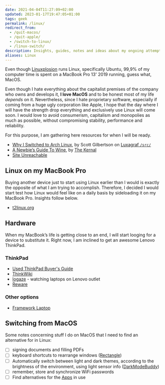 ```yaml
---
date: 2021-04-04T11:27:09+02:00
updated: 2023-01-17T19:47:05+01:00
tags: geek
permalink: /linux/
redirect_from:
  - /quit-macos/
  - /quit-apple/
  - /switch-to-linux/
  - /linux-switch/
description: Insights, guides, notes and ideas about my ongoing attempt at fully switching to Linux.
aliases: Linux
---
```

Even though [Linuxplosion](Linuxplosion.md) runs Linux, specifically Ubuntu, 99,9% of my computer time is spent on a MacBook Pro 13' 2019 running, guess what, MacOS.

Even though I hate everything about the capitalist premises of the company who owns and develops it, **I love MacOS** and to be honest most of my life *depends* on it. Nevertheless, since I hate proprietary software, especially if coming from a huge ugly corporation like Apple, I hope that the day where I will have the strength drop everything and exclusively use Linux will come soon. I would love to avoid consumerism, capitalism and monopolies as much as possible, without compromising stability, performance and reliability.

For this purpose, I am gathering here resources for when I will be ready.

- [Why I Switched to Arch Linux](https://luxagraf.net/src/why-i-switched-arch-linux 'Why I Switched to Arch Linux'), by Scott Gilbertson on [Luxagraf `/src/`](https://luxagraf.net/src/ '/src/')
- [A Newbie’s Guide To Wine](https://thekernalblog.github.io/A-Newbie’s-Guide-To-Wine/ 'A Newbie’s Guide To Wine'), by [The Kernal](https://thekernalblog.github.io/about/ 'About The Kernal')
- [Site Unreachable](https://b00merang.weebly.com/desktop-themes.html)

## Linux on my MacBook Pro

Buying another device just to start using Linux earlier than I would is exactly the opposite of what I am trying to accomplish. Therefore, I decided I would start test how Linux would feel like on a daily basis by sideloading it on my MacBook Pro. Insights follow below.

- [t2linux.org](https://t2linux.org)

## Hardware

When my MacBook’s life is getting close to an end, I will start looging for a device to substitute it. Right now, I am inclined to get an awesome Lenovo ThinkPad.

### ThinkPad

- [Used ThinkPad Buyer's Guide](https://bobble.tech/free-stuff/used-thinkpad-buyers-guide)
- [ThinkWiki](https://thinkwiki.org)
- [logaze](https://ackerleytng.github.io/logaze) - watching laptops on Lenovo outlet
- [Reware](https://reware.it)

### Other options

- [Framework Laptop](https://frame.work)

## Switching from MacOS

Some notes concerning stuff I do on MacOS that I need to find an alternative for in Linux:

- [ ] signing documents and filling PDFs
- [ ] keyboard shortcuts to rearrange windows ([Rectangle](https://rectangleapp.com 'Rectangle official website'))
- [ ] Automatically switch between light and dark themes, according to the brightness of the environment, using light sensor info ([DarkModeBuddy](https://darkmodebuddy.app 'DarkModeBuddy'))
- [ ] remember, store and synchronize WiFi passwords
- [ ] Find alternatives for the [Apps](Apps) in use